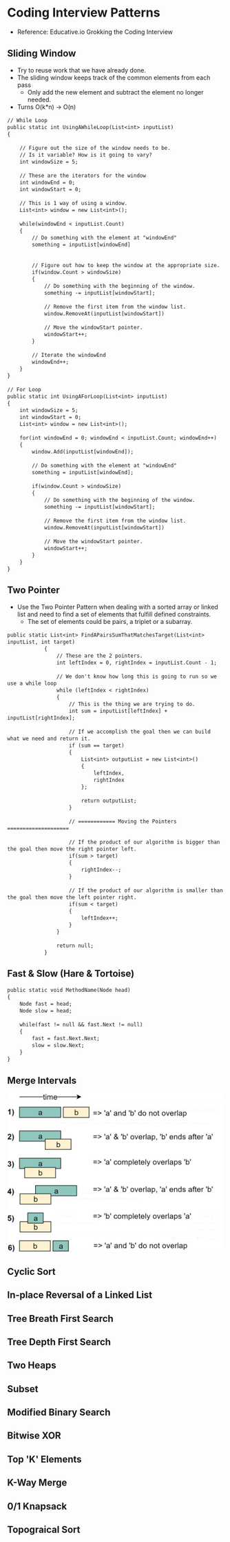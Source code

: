 # Coding Interview Patterns
- Reference: Educative.io Grokking the Coding Interview

## Sliding Window
- Try to reuse work that we have already done.
- The sliding window keeps track of the common elements from each pass 
    - Only add the new element and subtract the element no longer needed.
- Turns O(k*n) -> O(n)

``` CSharp
// While Loop
public static int UsingAWhileLoop(List<int> inputList)
{

    // Figure out the size of the window needs to be. 
    // Is it variable? How is it going to vary? 
    int windowSize = 5; 

    // These are the iterators for the window
    int windowEnd = 0; 
    int windowStart = 0;

    // This is 1 way of using a window.
    List<int> window = new List<int>();

    while(windowEnd < inputList.Count)
    {
        // Do something with the element at "windowEnd"
        something = inputList[windowEnd]


        // Figure out how to keep the window at the appropriate size. 
        if(window.Count > windowSize)
        {
            // Do something with the beginning of the window.
            something -= inputList[windowStart];

            // Remove the first item from the window list.
            window.RemoveAt(inputList[windowStart])
            
            // Move the windowStart pointer.
            windowStart++;
        }

        // Iterate the windowEnd
        windowEnd++;
    }
}

// For Loop
public static int UsingAForLoop(List<int> inputList)
{
    int windowSize = 5;
    int windowStart = 0;
    List<int> window = new List<int>();

    for(int windowEnd = 0; windowEnd < inputList.Count; windowEnd++)
    {
        window.Add(inputList[windowEnd]);

        // Do something with the element at "windowEnd"
        something = inputList[windowEnd];

        if(window.Count > windowSize)
        {
            // Do something with the beginning of the window.
            something -= inputList[windowStart];

            // Remove the first item from the window list.
            window.RemoveAt(inputList[windowStart])

            // Move the windowStart pointer.
            windowStart++;
        }
    }
}

```

## Two Pointer
- Use the Two Pointer Pattern when dealing with a sorted array or linked list and need to find a set of elements that fulfill defined constraints.
    - The set of elements could be pairs, a triplet or a subarray.

``` CSharp
public static List<int> FindAPairsSumThatMatchesTarget(List<int> inputList, int target)
            {
                // These are the 2 pointers.
                int leftIndex = 0, rightIndex = inputList.Count - 1;

                // We don't know how long this is going to run so we use a while loop
                while (leftIndex < rightIndex)
                {
                    // This is the thing we are trying to do.
                    int sum = inputList[leftIndex] + inputList[rightIndex];

                    // If we accomplish the goal then we can build what we need and return it.
                    if (sum == target)
                    {
                        List<int> outputList = new List<int>()
                        {
                            leftIndex,
                            rightIndex
                        };

                        return outputList;
                    }

                    // ============ Moving the Pointers ====================

                    // If the product of our algorithm is bigger than the goal then move the right pointer left.
                    if(sum > target)
                    {
                        rightIndex--;
                    }

                    // If the product of our algorithm is smaller than the goal then move the left pointer right.
                    if(sum < target)
                    {
                        leftIndex++;
                    }
                }

                return null;
            }
```
## Fast & Slow (Hare & Tortoise)
``` CSharp
public static void MethodName(Node head)
{
    Node fast = head;
    Node slow = head;

    while(fast != null && fast.Next != null)
    {
        fast = fast.Next.Next;
        slow = slow.Next;
    }
}
```

## Merge Intervals
![Merge Options](./assets/MergeOptions.png)

## Cyclic Sort
## In-place Reversal of a Linked List
## Tree Breath First Search
## Tree Depth First Search
## Two Heaps
## Subset
## Modified Binary Search
## Bitwise XOR
## Top 'K' Elements
## K-Way Merge
## 0/1 Knapsack
## Topograical Sort
## 